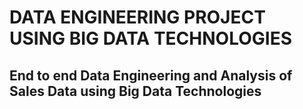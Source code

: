 # DATA ENGINEERING PROJECT USING BIG DATA TECHNOLOGIES

## End to end Data Engineering and Analysis of Sales Data using Big Data Technologies

